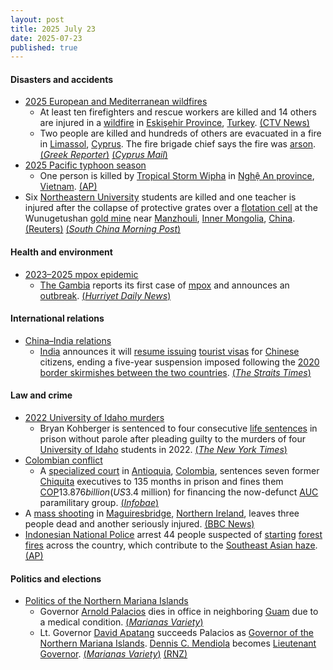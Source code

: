 ```yaml
---
layout: post
title: 2025 July 23
date: 2025-07-23
published: true
---
```



#### Disasters and accidents

* [2025 European and Mediterranean wildfires](https://en.wikipedia.org/wiki/2025_European_and_Mediterranean_wildfires "2025 European and Mediterranean wildfires")
  * At least ten firefighters and rescue workers are killed and 14 others are injured in a [wildfire](https://en.wikipedia.org/wiki/Wildfire "Wildfire") in [Eskişehir Province](https://en.wikipedia.org/wiki/Eski%C5%9Fehir_Province "Eskişehir Province"), [Turkey](https://en.wikipedia.org/wiki/Turkey "Turkey"). [(CTV News)](https://www.ctvnews.ca/climate-and-environment/article/wildfire-kills-10-firefighters-and-rescue-workers-in-turkiye/)
  * Two people are killed and hundreds of others are evacuated in a fire in [Limassol](https://en.wikipedia.org/wiki/Limassol "Limassol"), [Cyprus](https://en.wikipedia.org/wiki/Cyprus "Cyprus"). The fire brigade chief says the fire was [arson](https://en.wikipedia.org/wiki/Arson "Arson"). [(*Greek Reporter*)](https://greekreporter.com/2025/07/24/two-dead-massive-wildfire-cyprus/) [(*Cyprus Mail*)](https://cyprus-mail.com/2025/07/24/limassol-fire-was-arson-fire-brigade-chief-says/)
* [2025 Pacific typhoon season](https://en.wikipedia.org/wiki/2025_Pacific_typhoon_season "2025 Pacific typhoon season")
  * One person is killed by [Tropical Storm Wipha](https://en.wikipedia.org/wiki/Tropical_Storm_Wipha_%282025%29 "Tropical Storm Wipha (2025)") in [Nghệ An province](https://en.wikipedia.org/wiki/Ngh%E1%BB%87_An_province "Nghệ An province"), [Vietnam](https://en.wikipedia.org/wiki/Vietnam "Vietnam"). [(AP)](https://apnews.com/article/vietnam-wipha-floods-storm-tropical-depression-thailand-acb758387590def29c37f8993598e03c)
* Six [Northeastern University](https://en.wikipedia.org/wiki/Northeastern_University_%28China%29 "Northeastern University (China)") students are killed and one teacher is injured after the collapse of protective grates over a [flotation cell](https://en.wikipedia.org/wiki/Froth_flotation "Froth flotation") at the Wunugetushan [gold mine](https://en.wikipedia.org/wiki/Gold_mining "Gold mining") near [Manzhouli](https://en.wikipedia.org/wiki/Manzhouli "Manzhouli"), [Inner Mongolia](https://en.wikipedia.org/wiki/Inner_Mongolia "Inner Mongolia"), [China](https://en.wikipedia.org/wiki/China "China"). [(Reuters)](https://www.reuters.com/world/china/six-college-students-china-drown-after-falling-into-mine-2025-07-24) [(*South China Morning Post*)](https://www.scmp.com/news/china/article/3319371/6-students-chinese-university-drown-mine-processing-tank-inner-mongolia)

#### Health and environment

* [2023–2025 mpox epidemic](https://en.wikipedia.org/wiki/2023%E2%80%932025_mpox_epidemic "2023–2025 mpox epidemic")
  * [The Gambia](https://en.wikipedia.org/wiki/The_Gambia "The Gambia") reports its first case of [mpox](https://en.wikipedia.org/wiki/Mpox "Mpox") and announces an [outbreak](https://en.wikipedia.org/wiki/Outbreak "Outbreak"). [(*Hurriyet Daily News*)](https://www.hurriyetdailynews.com/amp/gambia-declares-mpox-outbreak-211781)

#### International relations

* [China–India relations](https://en.wikipedia.org/wiki/China%E2%80%93India_relations "China–India relations")
  * [India](https://en.wikipedia.org/wiki/India "India") announces it will [resume issuing](https://en.wikipedia.org/wiki/Visa_policy_of_India "Visa policy of India") [tourist visas](https://en.wikipedia.org/wiki/Tourist_visa "Tourist visa") for [Chinese](https://en.wikipedia.org/wiki/China "China") citizens, ending a five-year suspension imposed following the [2020 border skirmishes between the two countries](https://en.wikipedia.org/wiki/2020_China%E2%80%93India_skirmishes "2020 China–India skirmishes"). [(*The Straits Times*)](https://www.straitstimes.com/asia/south-asia/india-to-resume-issuing-tourist-visas-to-chinese-citizens)

#### Law and crime

* [2022 University of Idaho murders](https://en.wikipedia.org/wiki/2022_University_of_Idaho_murders "2022 University of Idaho murders")
  * Bryan Kohberger is sentenced to four consecutive [life sentences](https://en.wikipedia.org/wiki/Life_sentence "Life sentence") in prison without parole after pleading guilty to the murders of four [University of Idaho](https://en.wikipedia.org/wiki/University_of_Idaho "University of Idaho") students in 2022. [(*The New York Times*)](https://www.nytimes.com/live/2025/07/23/us/kohberger-idaho-murders)
* [Colombian conflict](https://en.wikipedia.org/wiki/Colombian_conflict "Colombian conflict")
  * A [specialized court](https://en.wikipedia.org/wiki/Specialized_court "Specialized court") in [Antioquia](https://en.wikipedia.org/wiki/Antioquia_Department "Antioquia Department"), [Colombia](https://en.wikipedia.org/wiki/Colombia "Colombia"), sentences seven former [Chiquita](https://en.wikipedia.org/wiki/Chiquita "Chiquita") executives to 135 months in prison and fines them [COP](https://en.wikipedia.org/wiki/Colombian_peso "Colombian peso")$13.876 billion (US$3.4 million) for financing the now-defunct [AUC](https://en.wikipedia.org/wiki/United_Self-Defense_Forces_of_Colombia "United Self-Defense Forces of Colombia") paramilitary group. [(*Infobae*)](https://www.infobae.com/colombia/2025/07/23/historica-condena-justicia-colombiana-dicta-sentencia-contra-siete-directivos-de-chiquita-brands/)
* A [mass shooting](https://en.wikipedia.org/wiki/Mass_shooting "Mass shooting") in [Maguiresbridge](https://en.wikipedia.org/wiki/Maguiresbridge "Maguiresbridge"), [Northern Ireland](https://en.wikipedia.org/wiki/Northern_Ireland "Northern Ireland"), leaves three people dead and another seriously injured. [(BBC News)](https://www.bbc.com/news/articles/cqx2537w5e2o)
* [Indonesian National Police](https://en.wikipedia.org/wiki/Indonesian_National_Police "Indonesian National Police") arrest 44 people suspected of [starting](https://en.wikipedia.org/wiki/Arson "Arson") [forest fires](https://en.wikipedia.org/wiki/Forest_fire "Forest fire") across the country, which contribute to the [Southeast Asian haze](https://en.wikipedia.org/wiki/Southeast_Asian_haze "Southeast Asian haze"). [(AP)](https://apnews.com/article/indonesia-forest-fires-arrests-smoke-environment-health-bfa93ff2ed819fdfcdca5da90e2a1010)

#### Politics and elections

* [Politics of the Northern Mariana Islands](https://en.wikipedia.org/wiki/Politics_of_the_Northern_Mariana_Islands "Politics of the Northern Mariana Islands")
  * Governor [Arnold Palacios](https://en.wikipedia.org/wiki/Arnold_Palacios "Arnold Palacios") dies in office in neighboring [Guam](https://en.wikipedia.org/wiki/Guam "Guam") due to a medical condition. [(*Marianas Variety*)](https://www.mvariety.com/news/local/gov-palacios-passes-away-apatang-assumes-office/article_3e1186ac-f4fb-41f3-95e5-8983ac5b06ba.html)
  * Lt. Governor [David Apatang](https://en.wikipedia.org/wiki/David_Apatang "David Apatang") succeeds Palacios as [Governor of the Northern Mariana Islands](https://en.wikipedia.org/wiki/Governor_of_the_Northern_Mariana_Islands "Governor of the Northern Mariana Islands"). [Dennis C. Mendiola](https://en.wikipedia.org/wiki/Dennis_C._Mendiola "Dennis C. Mendiola") becomes [Lieutenant Governor](https://en.wikipedia.org/wiki/Lieutenant_Governor_of_the_Northern_Mariana_Islands "Lieutenant Governor of the Northern Mariana Islands"). [(*Marianas Variety*)](https://www.mvariety.com/news/local/nmi-mourns-loss-of-gov-palacios-apatang-mendiola-sworn-in/article_cdd2c07c-6bab-4841-a1a6-c3e46ff88caa.html) [(RNZ)](https://www.rnz.co.nz/international/pacific-news/567970/david-apatang-sworn-in-as-cnmi-s-11th-governor)
